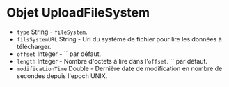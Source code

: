 # Objet UploadFileSystem

* `type` String - `fileSystem`.
* `filsSystemURL` String - Url du système de fichier pour lire les données à télécharger.
* `offset` Integer - `` par défaut.
* `length` Integer - Nombre d'octets à lire dans l'`offset`. `` par défaut.
* `modificationTime` Double - Dernière date de modification en nombre de secondes depuis l'epoch UNIX.
